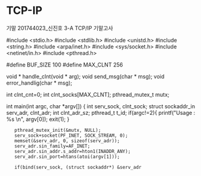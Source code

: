 # TCP-IP
기말
201744023_신진호 3-A TCP/IP 기말고사

#include <stdio.h>
#include <stdlib.h>
#include <unistd.h>
#include <string.h>
#include <arpa/inet.h>
#include <sys/socket.h>
#include <netinet/in.h>
#include <pthread.h>

#define BUF_SIZE 100
#define MAX_CLNT 256

void * handle_clnt(void * arg);
void send_msg(char * msg);
void error_handlig(char * msg);

int clnt_cnt=0;
int clnt_socks[MAX_CLNT];
pthread_mutex_t mutx;

int main(int argc, char *argv[])
{
       int serv_sock, clnt_sock;
       struct sockaddr_in serv_adr, clnt_adr;
       int clnt_adr_sz;
       pthread_t t_id;
       if(argc!=2){
                printf("Usage : %s <port>\n", argv[0]);
                exit(1);
       }
       
       pthread_mutex_init(&mutx, NULL);
       serv_sock+socket(PF_INET, SOCK_STREAM, 0);
       memset(&serv_adr, 0, sizeof(serv_adr));
       serv_adr.sin_family=AF_INET;
       serv_adr.sin_addr.s_addr=hton1(INADDR_ANY);
       serv_adr.sin_port=htans(atoi(argv[1]));
  
       if(bind(serv_sock, (struct sockaddr*) &serv_adr
